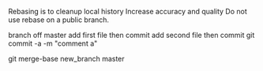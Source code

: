 Rebasing is to cleanup local history
Increase accuracy and quality
Do not use rebase on a public branch. 

branch off master
add first file then commit
add second file then commit
git commit -a -m "comment a"

git merge-base new_branch master